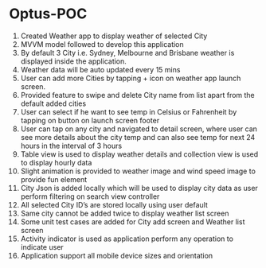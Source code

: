 # Optus-POC

1.	Created Weather app to display weather of selected City
2.	MVVM model followed to develop this application
3.	By default 3 City i.e. Sydney, Melbourne and Brisbane weather is displayed inside the application.
4.	Weather data will be auto updated every 15 mins
5.	User can add more Cities by tapping + icon on weather app launch screen.
6.	Provided feature to swipe and delete City name from list apart from the default added cities 
7.	User can select if he want to see temp in Celsius or Fahrenheit by tapping on button on launch screen footer
8.	User can tap on any city and navigated to detail screen, where user can see more details about the city temp and can also see temp for next 24 hours in the interval of 3 hours 
9.	Table view is used to display weather details and collection view is used to display hourly data
10.	Slight animation is provided to weather image and wind speed image to provide fun element 
11.	City Json is added locally which will be used to display city data as user perform filtering on search view controller 
12.	All selected City ID’s are stored locally using user default 
13.	Same city cannot be added twice to display weather list screen
14.	Some unit test cases are added for City add screen and Weather list screen
15.	Activity indicator is used as application perform any operation to indicate user
16.	Application support all mobile device sizes and orientation

